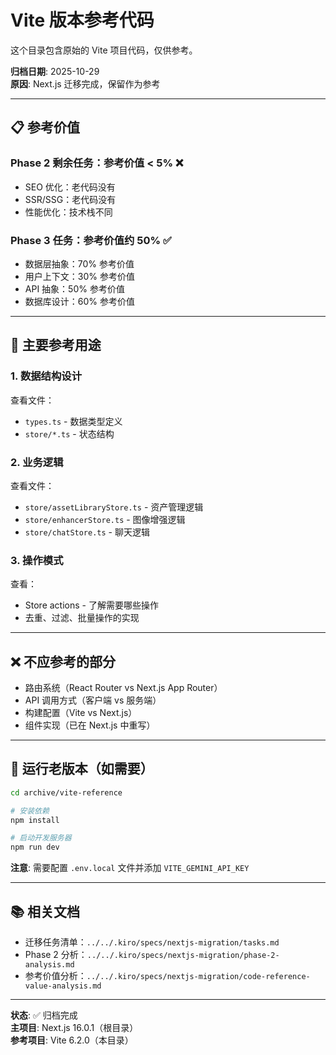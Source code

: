 # Vite 版本参考代码

这个目录包含原始的 Vite 项目代码，仅供参考。

**归档日期**: 2025-10-29  
**原因**: Next.js 迁移完成，保留作为参考

---

## 📋 参考价值

### Phase 2 剩余任务：参考价值 < 5% ❌
- SEO 优化：老代码没有
- SSR/SSG：老代码没有
- 性能优化：技术栈不同

### Phase 3 任务：参考价值约 50% ✅
- 数据层抽象：70% 参考价值
- 用户上下文：30% 参考价值
- API 抽象：50% 参考价值
- 数据库设计：60% 参考价值

---

## 🎯 主要参考用途

### 1. 数据结构设计
查看文件：
- `types.ts` - 数据类型定义
- `store/*.ts` - 状态结构

### 2. 业务逻辑
查看文件：
- `store/assetLibraryStore.ts` - 资产管理逻辑
- `store/enhancerStore.ts` - 图像增强逻辑
- `store/chatStore.ts` - 聊天逻辑

### 3. 操作模式
查看：
- Store actions - 了解需要哪些操作
- 去重、过滤、批量操作的实现

---

## ❌ 不应参考的部分

- 路由系统（React Router vs Next.js App Router）
- API 调用方式（客户端 vs 服务端）
- 构建配置（Vite vs Next.js）
- 组件实现（已在 Next.js 中重写）

---

## 🚀 运行老版本（如需要）

```bash
cd archive/vite-reference

# 安装依赖
npm install

# 启动开发服务器
npm run dev
```

**注意**: 需要配置 `.env.local` 文件并添加 `VITE_GEMINI_API_KEY`

---

## 📚 相关文档

- 迁移任务清单：`../../.kiro/specs/nextjs-migration/tasks.md`
- Phase 2 分析：`../../.kiro/specs/nextjs-migration/phase-2-analysis.md`
- 参考价值分析：`../../.kiro/specs/nextjs-migration/code-reference-value-analysis.md`

---

**状态**: ✅ 归档完成  
**主项目**: Next.js 16.0.1（根目录）  
**参考项目**: Vite 6.2.0（本目录）
